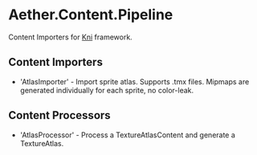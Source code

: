 # Aether.Content.Pipeline
Content Importers for [Kni](https://github.com/kniengine/kni) framework.

## Content Importers

* 'AtlasImporter' - Import sprite atlas. Supports .tmx files. Mipmaps are generated individually for each sprite, no color-leak.

## Content Processors

* 'AtlasProcessor' - Process a TextureAtlasContent and generate a TextureAtlas.

